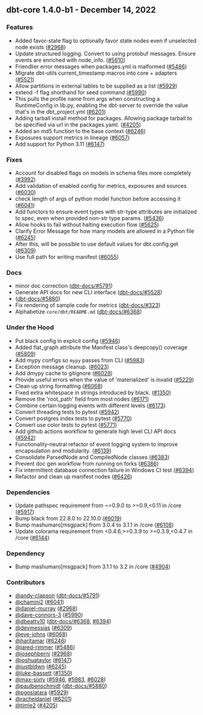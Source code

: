 ## dbt-core 1.4.0-b1 - December 14, 2022

### Features

- Added favor-state flag to optionally favor state nodes even if unselected node exists ([#2968](https://github.com/dbt-labs/dbt-core/issues/2968))
- Update structured logging. Convert to using protobuf messages. Ensure events are enriched with node_info. ([#5610](https://github.com/dbt-labs/dbt-core/issues/5610))
- Friendlier error messages when packages.yml is malformed ([#5486](https://github.com/dbt-labs/dbt-core/issues/5486))
- Migrate dbt-utils current_timestamp macros into core + adapters ([#5521](https://github.com/dbt-labs/dbt-core/issues/5521))
- Allow partitions in external tables to be supplied as a list ([#5929](https://github.com/dbt-labs/dbt-core/issues/5929))
- extend -f flag shorthand for seed command ([#5990](https://github.com/dbt-labs/dbt-core/issues/5990))
- This pulls the profile name from args when constructing a RuntimeConfig in lib.py, enabling the dbt-server to override the value that's in the dbt_project.yml ([#6201](https://github.com/dbt-labs/dbt-core/issues/6201))
- Adding tarball install method for packages. Allowing package tarball to be specified via url in the packages.yaml. ([#4205](https://github.com/dbt-labs/dbt-core/issues/4205))
- Added an md5 function to the base context ([#6246](https://github.com/dbt-labs/dbt-core/issues/6246))
- Exposures support metrics in lineage ([#6057](https://github.com/dbt-labs/dbt-core/issues/6057))
- Add support for Python 3.11 ([#6147](https://github.com/dbt-labs/dbt-core/issues/6147))

### Fixes

- Account for disabled flags on models in schema files more completely ([#3992](https://github.com/dbt-labs/dbt-core/issues/3992))
- Add validation of enabled config for metrics, exposures and sources ([#6030](https://github.com/dbt-labs/dbt-core/issues/6030))
- check length of args of python model function before accessing it ([#6041](https://github.com/dbt-labs/dbt-core/issues/6041))
- Add functors to ensure event types with str-type attributes are initialized to spec, even when provided non-str type params. ([#5436](https://github.com/dbt-labs/dbt-core/issues/5436))
- Allow hooks to fail without halting execution flow ([#5625](https://github.com/dbt-labs/dbt-core/issues/5625))
- Clarify Error Message for how many models are allowed in a Python file ([#6245](https://github.com/dbt-labs/dbt-core/issues/6245))
- After this, will be possible to use default values for dbt.config.get ([#6309](https://github.com/dbt-labs/dbt-core/issues/6309))
- Use full path for writing manifest ([#6055](https://github.com/dbt-labs/dbt-core/issues/6055))

### Docs

- minor doc correction ([dbt-docs/#5791](https://github.com/dbt-labs/dbt-docs/issues/5791))
- Generate API docs for new CLI interface ([dbt-docs/#5528](https://github.com/dbt-labs/dbt-docs/issues/5528))
-  ([dbt-docs/#5880](https://github.com/dbt-labs/dbt-docs/issues/5880))
- Fix rendering of sample code for metrics ([dbt-docs/#323](https://github.com/dbt-labs/dbt-docs/issues/323))
- Alphabetize `core/dbt/README.md` ([dbt-docs/#6368](https://github.com/dbt-labs/dbt-docs/issues/6368))

### Under the Hood

- Put black config in explicit config ([#5946](https://github.com/dbt-labs/dbt-core/issues/5946))
- Added flat_graph attribute the Manifest class's deepcopy() coverage ([#5809](https://github.com/dbt-labs/dbt-core/issues/5809))
- Add mypy configs so `mypy` passes from CLI ([#5983](https://github.com/dbt-labs/dbt-core/issues/5983))
- Exception message cleanup. ([#6023](https://github.com/dbt-labs/dbt-core/issues/6023))
- Add dmypy cache to gitignore ([#6028](https://github.com/dbt-labs/dbt-core/issues/6028))
- Provide useful errors when the value of 'materialized' is invalid ([#5229](https://github.com/dbt-labs/dbt-core/issues/5229))
- Clean up string formatting ([#6068](https://github.com/dbt-labs/dbt-core/issues/6068))
- Fixed extra whitespace in strings introduced by black. ([#1350](https://github.com/dbt-labs/dbt-core/issues/1350))
- Remove the 'root_path' field from most nodes ([#6171](https://github.com/dbt-labs/dbt-core/issues/6171))
- Combine certain logging events with different levels ([#6173](https://github.com/dbt-labs/dbt-core/issues/6173))
- Convert threading tests to pytest ([#5942](https://github.com/dbt-labs/dbt-core/issues/5942))
- Convert postgres index tests to pytest ([#5770](https://github.com/dbt-labs/dbt-core/issues/5770))
- Convert use color tests to pytest ([#5771](https://github.com/dbt-labs/dbt-core/issues/5771))
- Add github actions workflow to generate high level CLI API docs ([#5942](https://github.com/dbt-labs/dbt-core/issues/5942))
- Functionality-neutral refactor of event logging system to improve encapsulation and modularity. ([#6139](https://github.com/dbt-labs/dbt-core/issues/6139))
- Consolidate ParsedNode and CompiledNode classes ([#6383](https://github.com/dbt-labs/dbt-core/issues/6383))
- Prevent doc gen workflow from running on forks ([#6386](https://github.com/dbt-labs/dbt-core/issues/6386))
- Fix intermittent database connection failure in Windows CI test ([#6394](https://github.com/dbt-labs/dbt-core/issues/6394))
- Refactor and clean up manifest nodes ([#6426](https://github.com/dbt-labs/dbt-core/issues/6426))

### Dependencies

- Update pathspec requirement from ~=0.9.0 to >=0.9,<0.11 in /core ([#5917](https://github.com/dbt-labs/dbt-core/pull/5917))
- Bump black from 22.8.0 to 22.10.0 ([#6019](https://github.com/dbt-labs/dbt-core/pull/6019))
- Bump mashumaro[msgpack] from 3.0.4 to 3.1.1 in /core ([#6108](https://github.com/dbt-labs/dbt-core/pull/6108))
- Update colorama requirement from <0.4.6,>=0.3.9 to >=0.3.9,<0.4.7 in /core ([#6144](https://github.com/dbt-labs/dbt-core/pull/6144))

### Dependency

- Bump mashumaro[msgpack] from 3.1.1 to 3.2 in /core ([#4904](https://github.com/dbt-labs/dbt-core/issues/4904))

### Contributors
- [@andy-clapson](https://github.com/andy-clapson) ([dbt-docs/#5791](https://github.com/dbt-labs/dbt-docs/issues/5791))
- [@chamini2](https://github.com/chamini2) ([#6041](https://github.com/dbt-labs/dbt-core/issues/6041))
- [@daniel-murray](https://github.com/daniel-murray) ([#2968](https://github.com/dbt-labs/dbt-core/issues/2968))
- [@dave-connors-3](https://github.com/dave-connors-3) ([#5990](https://github.com/dbt-labs/dbt-core/issues/5990))
- [@dbeatty10](https://github.com/dbeatty10) ([dbt-docs/#6368](https://github.com/dbt-labs/dbt-docs/issues/6368), [#6394](https://github.com/dbt-labs/dbt-core/issues/6394))
- [@devmessias](https://github.com/devmessias) ([#6309](https://github.com/dbt-labs/dbt-core/issues/6309))
- [@eve-johns](https://github.com/eve-johns) ([#6068](https://github.com/dbt-labs/dbt-core/issues/6068))
- [@haritamar](https://github.com/haritamar) ([#6246](https://github.com/dbt-labs/dbt-core/issues/6246))
- [@jared-rimmer](https://github.com/jared-rimmer) ([#5486](https://github.com/dbt-labs/dbt-core/issues/5486))
- [@josephberni](https://github.com/josephberni) ([#2968](https://github.com/dbt-labs/dbt-core/issues/2968))
- [@joshuataylor](https://github.com/joshuataylor) ([#6147](https://github.com/dbt-labs/dbt-core/issues/6147))
- [@justbldwn](https://github.com/justbldwn) ([#6245](https://github.com/dbt-labs/dbt-core/issues/6245))
- [@luke-bassett](https://github.com/luke-bassett) ([#1350](https://github.com/dbt-labs/dbt-core/issues/1350))
- [@max-sixty](https://github.com/max-sixty) ([#5946](https://github.com/dbt-labs/dbt-core/issues/5946), [#5983](https://github.com/dbt-labs/dbt-core/issues/5983), [#6028](https://github.com/dbt-labs/dbt-core/issues/6028))
- [@paulbenschmidt](https://github.com/paulbenschmidt) ([dbt-docs/#5880](https://github.com/dbt-labs/dbt-docs/issues/5880))
- [@pgoslatara](https://github.com/pgoslatara) ([#5929](https://github.com/dbt-labs/dbt-core/issues/5929))
- [@racheldaniel](https://github.com/racheldaniel) ([#6201](https://github.com/dbt-labs/dbt-core/issues/6201))
- [@timle2](https://github.com/timle2) ([#4205](https://github.com/dbt-labs/dbt-core/issues/4205))
